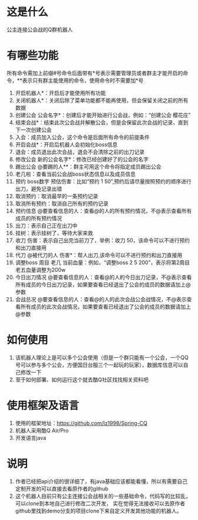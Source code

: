 # 这是什么
公主连接公会战的Q群机器人
# 有哪些功能
所有命令需加上前缀#号命令后面带有\*号表示需要管理员或者群主才能开启的命令，\*\*表示只有群主能使用的命令，使用命令时不需要加\*号
1. 开启机器人*：开启后才能使用所有功能
2. 关闭机器人*：关闭后除了菜单功能都不能再使用，但会保留关闭之前的所有数据
3. 创建公会 公会名字*：创建后才能开始进行公会战，例如：“创建公会 樱花庄”
4. 结束会战*：结束此次公会战并解散公会，但是会保留此次会战的记录，直到下一次创建公会
5. 入会：成员加入公会，这个命令是后面所有命令的前提条件
6. 开启会战*：开启后机器人会初始化boss信息
7. 退会：成员退出此次会战，退会不会清除之前的出刀记录
8. 修改公会 新的公会名字*：修改已经创建好了的公会的名字
9. 踢出公会 @要踢的人**：群主可用这个命令将指定成员踢出公会
10. 老几啦：查看当前公会战boss状态信息以及成员信息
11. 预约 boss数字 预估伤害：比如“预约 1 50”,预约后请尽量按照预约的顺序进行出刀，避免记录出错
12. 取消预约：取消最早的一条预约记录
13. 取消所有预约：取消自己所有的预约记录
14. 预约信息 @要查看信息的人：查看@的人的所有预约情况，不@表示查看所有成员的所有预约情况
15. 出刀：表示自己正在出刀中
16. 挂树：表示挂树了，等待大家来救
17. 收刀 伤害：表示自己出完当前刀了，举例：收刀 50，该命令可以不进行预约和出刀直接用
18. 代刀 @被代刀的人 伤害*：帮人出刀,该命令可以不进行预约和出刀直接用
19. 调整boss 周目 老几 当前血量：例如，“调整boss 2 5 200”，表示将第2周目老五血量调整为200w
20. 今日出刀情况 @要查看信息的人：查看@的人的今日出刀记录，不@表示查看所有成员的今日出刀记录，如果要查看已经退出了公会的成员的数据请加上@参数
21. 会战总况 @要查看信息的人：查看@的人的此次会战公会战情况，不@表示查看所有成员的此次会战情况，如果要查看已经退出了公会的成员的数据请加上@参数
# 如何使用
1. 该机器人理论上是可以多个公会使用（但是一个群只能有一个公会，一个QQ号可以参与多个公会，方便国日台服三个一起玩的玩家），数据库信息可以自己修改一下
2. 至于如何部署、如何运行这个就去酷Q社区找找相关资料吧
# 使用框架及语言
1. 使用的框架地址：https://github.com/lz1998/Spring-CQ
2. 机器人采用酷Q Air/Pro
3. 开发语言java
# 说明
1. 作者已经把api介绍的很详细了，有java基础应该都能看懂，所以有需要自己定制开发的可以直接去看原作者的github
2. 这个机器人目前只有公主连接公会战相关的一些基础命令，代码写的比较乱，可以clone到本地自己进行修改二次开发，
    实在觉得无法接收可以去原作者github里找到demo分支的项目clone下来自定义开发其他功能的机器人。